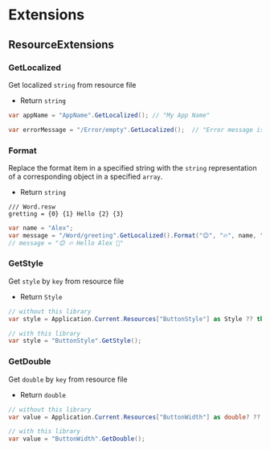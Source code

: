﻿# Extensions
## ResourceExtensions
### GetLocalized
Get localized `string` from resource file
- Return `string`

```csharp
var appName = "AppName".GetLocalized(); // "My App Name"

var errorMessage = "/Error/empty".GetLocalized();  // "Error message is empty"
```

### Format
Replace the format item in a specified string with the `string` representation of a corresponding object in a specified `array`.
- Return `string`

```resw
/// Word.resw
gretting = {0} {1} Hello {2} {3}
```

```csharp
var name = "Alex";
var message = "/Word/greeting".GetLocalized().Format("😊", "🔥", name, "🙌"); 
// message = "😊 🔥 Hello Alex 🙌"
```

### GetStyle
Get `style` by `key` from resource file
- Return `Style`

```csharp
// without this library
var style = Application.Current.Resources["ButtonStyle"] as Style ?? throw new NullReferenceException("ButtonStyle not found");

// with this library
var style = "ButtonStyle".GetStyle();
```

### GetDouble
Get `double` by `key` from resource file
- Return `double`

```csharp
// without this library
var value = Application.Current.Resources["ButtonWidth"] as double? ?? throw new NullReferenceException("ButtonWidth not found");

// with this library
var value = "ButtonWidth".GetDouble();
```



